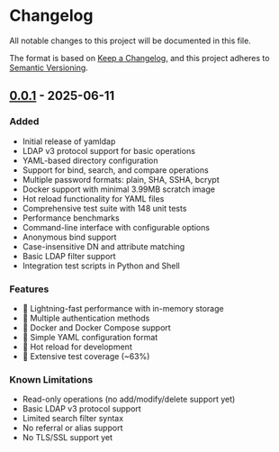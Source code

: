 # Changelog

All notable changes to this project will be documented in this file.

The format is based on [Keep a Changelog](https://keepachangelog.com/en/1.0.0/),
and this project adheres to [Semantic Versioning](https://semver.org/spec/v2.0.0.html).

## [0.0.1] - 2025-06-11

### Added
- Initial release of yamldap
- LDAP v3 protocol support for basic operations
- YAML-based directory configuration
- Support for bind, search, and compare operations
- Multiple password formats: plain, SHA, SSHA, bcrypt
- Docker support with minimal 3.99MB scratch image
- Hot reload functionality for YAML files
- Comprehensive test suite with 148 unit tests
- Performance benchmarks
- Command-line interface with configurable options
- Anonymous bind support
- Case-insensitive DN and attribute matching
- Basic LDAP filter support
- Integration test scripts in Python and Shell

### Features
- 🚀 Lightning-fast performance with in-memory storage
- 🔐 Multiple authentication methods
- 🐳 Docker and Docker Compose support
- 📝 Simple YAML configuration format
- 🔄 Hot reload for development
- 🧪 Extensive test coverage (~63%)

### Known Limitations
- Read-only operations (no add/modify/delete support yet)
- Basic LDAP v3 protocol support
- Limited search filter syntax
- No referral or alias support
- No TLS/SSL support yet

[0.0.1]: https://github.com/rvben/yamldap/releases/tag/v0.0.1